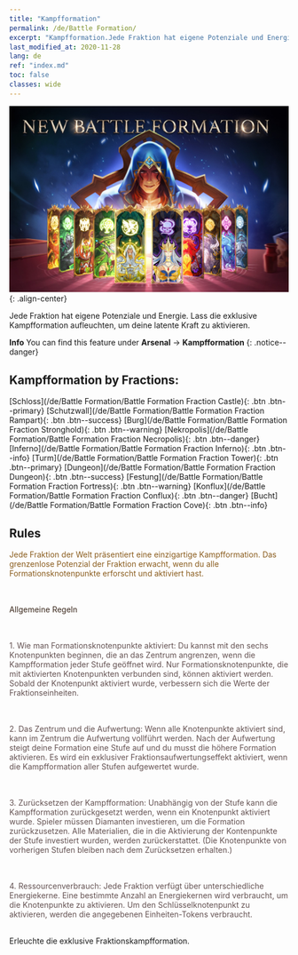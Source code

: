 ```yaml
---
title: "Kampfformation"
permalink: /de/Battle Formation/
excerpt: "Kampfformation.Jede Fraktion hat eigene Potenziale und Energie. Lass die exklusive Kampfformation aufleuchten, um deine latente Kraft zu aktivieren."
last_modified_at: 2020-11-28
lang: de
ref: "index.md"
toc: false
classes: wide
---
```


![image-center](/assets/images/newBattleFormation.jpg){: .align-center}

  Jede Fraktion hat eigene Potenziale und Energie. Lass die exklusive Kampfformation aufleuchten, um deine latente Kraft zu aktivieren.

**Info** You can find this feature under **Arsenal** -> **Kampfformation** 
{: .notice--danger}

## Kampfformation by Fractions: 

  [Schloss](/de/Battle Formation/Battle Formation Fraction Castle){: .btn .btn--primary} [Schutzwall](/de/Battle Formation/Battle Formation Fraction Rampart){: .btn .btn--success} [Burg](/de/Battle Formation/Battle Formation Fraction Stronghold){: .btn .btn--warning} [Nekropolis](/de/Battle Formation/Battle Formation Fraction Necropolis){: .btn .btn--danger} [Inferno](/de/Battle Formation/Battle Formation Fraction Inferno){: .btn .btn--info} [Turm](/de/Battle Formation/Battle Formation Fraction Tower){: .btn .btn--primary} [Dungeon](/de/Battle Formation/Battle Formation Fraction Dungeon){: .btn .btn--success} [Festung](/de/Battle Formation/Battle Formation Fraction Fortress){: .btn .btn--warning} [Konflux](/de/Battle Formation/Battle Formation Fraction Conflux){: .btn .btn--danger} [Bucht](/de/Battle Formation/Battle Formation Fraction Cove){: .btn .btn--info} 

## Rules

  <span style="color: #8a5c1d">Jede Fraktion der Welt präsentiert eine einzigartige Kampfformation. Das grenzenlose Potenzial der Fraktion erwacht, wenn du alle Formationsknotenpunkte erforscht und aktiviert hast. <span style="color: black">

　<span style="color: black">

<span style="color: #3c2a1e">Allgemeine Regeln<span style="color: black">

　<span style="color: black">

<span style="color: #645252">1. Wie man Formationsknotenpunkte aktiviert: Du kannst mit den sechs Knotenpunkten beginnen, die an das Zentrum angrenzen, wenn die Kampfformation jeder Stufe geöffnet wird. Nur Formationsknotenpunkte, die mit aktivierten Knotenpunkten verbunden sind, können aktiviert werden. Sobald der Knotenpunkt aktiviert wurde, verbessern sich die Werte der Fraktionseinheiten. <span style="color: black">

　<span style="color: black">

<span style="color: #645252">2. Das Zentrum und die Aufwertung: Wenn alle Knotenpunkte aktiviert sind, kann im Zentrum die Aufwertung vollführt werden. Nach der Aufwertung steigt deine Formation eine Stufe auf und du musst die höhere Formation aktivieren. Es wird ein exklusiver Fraktionsaufwertungseffekt aktiviert, wenn die Kampfformation aller Stufen aufgewertet wurde. <span style="color: black">

　<span style="color: black">

<span style="color: #645252">3. Zurücksetzen der Kampfformation: Unabhängig von der Stufe kann die Kampfformation zurückgesetzt werden, wenn ein Knotenpunkt aktiviert wurde. Spieler müssen Diamanten investieren, um die Formation zurückzusetzen. Alle Materialien, die in die Aktivierung der Kontenpunkte der Stufe investiert wurden, werden zurückerstattet. (Die Knotenpunkte von vorherigen Stufen bleiben nach dem Zurücksetzen erhalten.) <span style="color: black">

　<span style="color: black">

<span style="color: #645252">4. Ressourcenverbrauch: Jede Fraktion verfügt über unterschiedliche Energiekerne. Eine bestimmte Anzahl an Energiekernen wird verbraucht, um die Knotenpunkte zu aktivieren. Um den Schlüsselknotenpunkt zu aktivieren, werden die angegebenen Einheiten-Tokens verbraucht.<span style="color: black">

<br/>  Erleuchte die exklusive Fraktionskampfformation.

<br/>